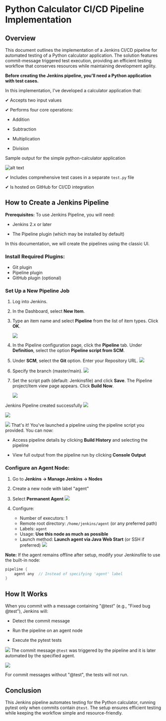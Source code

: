 # Python Calculator CI/CD Pipeline Implementation

## Overview
This document outlines the implementation of a Jenkins CI/CD pipeline for automated testing of a Python calculator application. The solution features commit-message triggered test execution, providing an efficient testing workflow that conserves resources while maintaining development agility.

**Before creating the Jenkins pipeline, you'll need a Python application with test cases.**

In this implementation, I've developed a calculator application that:

✔ Accepts two input values

✔ Performs four core operations:

-   Addition

-   Subtraction

-   Multiplication

-   Division

Sample output for the simple python-calculator application

![alt text](images/12.png)

✔ Includes comprehensive test cases in a separate `test.py` file

✔ Is hosted on GitHub for CI/CD integration


## How to Create a Jenkins Pipeline

**Prerequisites:** To use Jenkins Pipeline, you will need:
- Jenkins 2.x or later

- The Pipeline plugin (which may be installed by default)

In this documentation, we will create the pipelines using the classic UI.

### Install Required Plugins:
- Git plugin
- Pipeline plugin
- GitHub plugin (optional)

### Set Up a New Pipeline Job

1. Log into Jenkins.

2. In the Dashboard, select **New Item**.

3. Type an item name and select **Pipeline** from the list of item types. Click **OK**.

    ![](images/1.png)

4. In the Pipeline configuration page, click the **Pipeline** tab. Under **Definition**, select the option **Pipeline script from SCM**.

5. Under **SCM**, select the **Git** option. Enter your Repository URL.
![](images/2.png)

6. Specify the branch (master/main).
![](images/3.png)

7. Set the script path (default: Jenkinsfile) and click **Save**. The Pipeline project/item view page appears. Click **Build Now**.

    ![](images/4.png)

Jenkins Pipeline created successfully
![](images/9.png)

![](images/11.png)

![](images/10.png)
That's it! You've launched a pipeline using the pipeline script you provided. You can now:
- Access pipeline details by clicking **Build History** and selecting the pipeline

- View full output from the pipeline run by clicking **Console Output**

### Configure an Agent Node:
1. Go to **Jenkins → Manage Jenkins → Nodes**

2. Create a new node with label "agent"

3. Select **Permanent Agent**
![](images/5.png)

4. Configure:
   - Number of executors: 1
   - Remote root directory: `/home/jenkins/agent` (or any preferred path)
   - Labels: `agent`
   - Usage: **Use this node as much as possible**
   - Launch method: **Launch agent via Java Web Start** (or SSH if preferred)
   ![](images/6.png)

**Note:** If the agent remains offline after setup, modify your Jenkinsfile to use the built-in node:

```groovy
pipeline {
    agent any  // Instead of specifying 'agent' label
}
```

## How It Works
When you commit with a message containing "@test" (e.g., "Fixed bug @test"), Jenkins will:

- Detect the commit message

- Run the pipeline on an agent node

- Execute the pytest tests

![](images/7.png)
The commit message `@test` was triggered by the pipeline and it is later automated by the specified agent.

![](images/8.png)

For commit messages without "@test", the tests will not run.


## Conclusion

This Jenkins pipeline automates testing for the Python calculator, running pytest only when commits contain `@test`. The setup ensures efficient testing while keeping the workflow simple and resource-friendly.